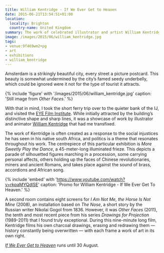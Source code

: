 ```yaml
---
title: William Kentridge - If We Ever Get to Heaven
date: 2015-06-21T13:54:51+01:00
location:
  locality: Brighton
  country-name: United Kingdom
summary: The work of celebrated illustrator and artist William Kentridge is showcased at the EYE Film Institute in Amsterdam.
image: /images/2015/06/william_kentridge.jpg
tags:
- venue:9f469wm2+pg
- art
- exhibitions
- william_kentridge
---
```

Amsterdam is a strikingly beautiful city, every street a picture postcard. This beauty is somewhat undermined by the city’s famed seedy underbelly, which could be ignored were it not for the type of tourist it attracts.

{% include 'figure' with '/images/2015/06/william_kentridge.jpg'
  caption: 'Still image from <cite>Other Faces</cite>.'
%}

With that in mind, I took the short ferry trip over to the quieter bank of the IJ, and visited the [EYE Film Institute][1]. While initially attracted by the building’s distinctive shape and sharp lines, it was a showcase of work by illustrator and animator [William Kentridge][2] that had me transfixed.

The work of Kentridge is often created as a response to the social injustices he has seen in his native south Africa, and politics is a theme that resonates throughout his work. The centrepiece of this particular exhibition is <cite>More Sweetly Play the Dance</cite>, a 45-meter-long illuminated frieze. This depicts a parade of silhouetted figures marching in a procession, some carrying personal affects, others holding up the faces of Chinese revolutionaries, miners and ancient Romans, and takes place against the sound of brass, accordions and African song.

{% include 'embed' with 'https://www.youtube.com/watch?v=rkpaMYQdlSE'
  caption: 'Promo for William Kentridge - If We Ever Get To Heaven.'
%}

A second room contains eight screens for <cite>I Am Not Me, the Horse Is Not Mine</cite> (2008), an installation based on <cite>The Nose</cite>, a short story by the Russian writer Nikolai Gogol from 1836. However, it was <cite>Other Faces</cite> (2011), the tenth and most recent piece from his series <cite>Drawings for Projection</cite> (1989-2011) that I found truly exceptional. During this nine-minute long film, Kentridge films his own charcoal drawings, erasing and redrawing them — history constantly being overwritten — with each frame a work of art in its own right.

[<cite>If We Ever Get to Heaven</cite>][3] runs until 30 August.

[1]: https://www.eyefilm.nl/en
[2]: https://en.wikipedia.org/wiki/William_Kentridge
[3]: https://www.eyefilm.nl/en/exhibition/william-kentridge
